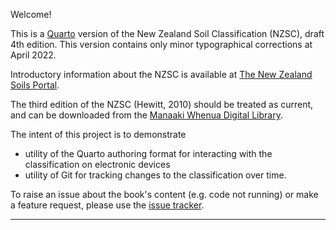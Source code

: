 Welcome!

This is a [Quarto](https://quarto.org/) version of the New Zealand Soil Classification (NZSC), draft 4th edition. This version contains only minor typographical corrections at April 2022.

Introductory information about the NZSC is available at [The New Zealand Soils Portal](https://soils.landcareresearch.co.nz/topics/soil-classification/nzsc/).

The third edition of the NZSC (Hewitt, 2010) should be treated as current, and can be downloaded from the [Manaaki Whenua Digital Library](http://doi.org/10.7931/DL1-LRSS-1-2010).

The intent of this project is to demonstrate

-   utility of the Quarto authoring format for interacting with the classification on electronic devices
-   utility of Git for tracking changes to the classification over time.

To raise an issue about the book's content (e.g. code not running) or make a feature request, please use the [issue tracker](https://github.com/manaakiwhenua/nzsc_bookdown/issues).

------------------------------------------------------------------------
